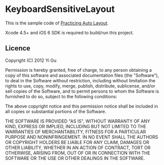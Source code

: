 # KeyboardSensitiveLayout
This is the sample code of [Practicing Auto Layout](http://www.think-in-g.net/ghawk/blog/2012/09/practising-auto-layout-an-example-of-keyboard-sensitive-layout).

Xcode 4.5+ and iOS 6 SDK is required to build/run this project.

## Licence
Copyright (C) 2012 Yi Gu

Permission is hereby granted, free of charge, to any person obtaining a copy of this software and associated documentation files (the "Software"), to deal in the Software without restriction, including without limitation the rights to use, copy, modify, merge, publish, distribute, sublicense, and/or sell copies of the Software, and to permit persons to whom the Software is furnished to do so, subject to the following conditions:

The above copyright notice and this permission notice shall be included in all copies or substantial portions of the Software.

THE SOFTWARE IS PROVIDED "AS IS", WITHOUT WARRANTY OF ANY KIND, EXPRESS OR IMPLIED, INCLUDING BUT NOT LIMITED TO THE WARRANTIES OF MERCHANTABILITY, FITNESS FOR A PARTICULAR PURPOSE AND NONINFRINGEMENT. IN NO EVENT SHALL THE AUTHORS OR COPYRIGHT HOLDERS BE LIABLE FOR ANY CLAIM, DAMAGES OR OTHER LIABILITY, WHETHER IN AN ACTION OF CONTRACT, TORT OR OTHERWISE, ARISING FROM, OUT OF OR IN CONNECTION WITH THE SOFTWARE OR THE USE OR OTHER DEALINGS IN THE SOFTWARE.

